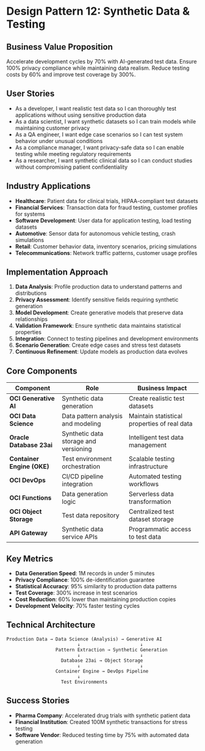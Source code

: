 # Design Pattern 12: Synthetic Data & Testing

## Business Value Proposition
Accelerate development cycles by 70% with AI-generated test data. Ensure 100% privacy compliance while maintaining data realism. Reduce testing costs by 60% and improve test coverage by 300%.

## User Stories
- As a developer, I want realistic test data so I can thoroughly test applications without using sensitive production data
- As a data scientist, I want synthetic datasets so I can train models while maintaining customer privacy
- As a QA engineer, I want edge case scenarios so I can test system behavior under unusual conditions
- As a compliance manager, I want privacy-safe data so I can enable testing while meeting regulatory requirements
- As a researcher, I want synthetic clinical data so I can conduct studies without compromising patient confidentiality

## Industry Applications
- **Healthcare**: Patient data for clinical trials, HIPAA-compliant test datasets
- **Financial Services**: Transaction data for fraud testing, customer profiles for systems
- **Software Development**: User data for application testing, load testing datasets
- **Automotive**: Sensor data for autonomous vehicle testing, crash simulations
- **Retail**: Customer behavior data, inventory scenarios, pricing simulations
- **Telecommunications**: Network traffic patterns, customer usage profiles

## Implementation Approach
1. **Data Analysis**: Profile production data to understand patterns and distributions
2. **Privacy Assessment**: Identify sensitive fields requiring synthetic generation
3. **Model Development**: Create generative models that preserve data relationships
4. **Validation Framework**: Ensure synthetic data maintains statistical properties
5. **Integration**: Connect to testing pipelines and development environments
6. **Scenario Generation**: Create edge cases and stress test datasets
7. **Continuous Refinement**: Update models as production data evolves

## Core Components
| Component | Role | Business Impact |
|-----------|------|-----------------|
| **OCI Generative AI** | Synthetic data generation | Create realistic test datasets |
| **OCI Data Science** | Data pattern analysis and modeling | Maintain statistical properties of real data |
| **Oracle Database 23ai** | Synthetic data storage and versioning | Intelligent test data management |
| **Container Engine (OKE)** | Test environment orchestration | Scalable testing infrastructure |
| **OCI DevOps** | CI/CD pipeline integration | Automated testing workflows |
| **OCI Functions** | Data generation logic | Serverless data transformation |
| **OCI Object Storage** | Test data repository | Centralized test dataset storage |
| **API Gateway** | Synthetic data service APIs | Programmatic access to test data |

## Key Metrics
- **Data Generation Speed**: 1M records in under 5 minutes
- **Privacy Compliance**: 100% de-identification guarantee
- **Statistical Accuracy**: 95% similarity to production data patterns
- **Test Coverage**: 300% increase in test scenarios
- **Cost Reduction**: 60% lower than maintaining production copies
- **Development Velocity**: 70% faster testing cycles

## Technical Architecture
```
Production Data → Data Science (Analysis) → Generative AI
                          ↓                      ↓
                  Pattern Extraction → Synthetic Generation
                          ↓                      ↓
                    Database 23ai → Object Storage
                          ↓                      ↓
                  Container Engine → DevOps Pipeline
                          ↓
                    Test Environments
```

## Success Stories
- **Pharma Company**: Accelerated drug trials with synthetic patient data
- **Financial Institution**: Created 100M synthetic transactions for stress testing
- **Software Vendor**: Reduced testing time by 75% with automated data generation